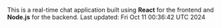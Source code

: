 This is a real-time chat application built using **React** for the frontend and **Node.js** for the backend.
Last updated: Fri Oct 11 00:36:42 UTC 2024
